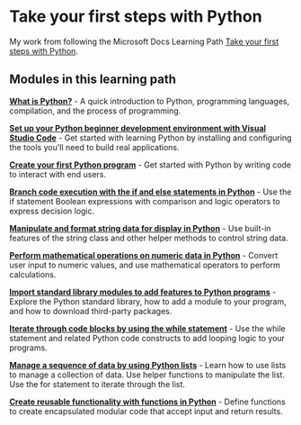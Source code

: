 # Take your first steps with Python

My work from following the Microsoft Docs Learning Path [Take your first steps with Python](https://docs.microsoft.com/en-us/learn/paths/python-first-steps/).

## Modules in this learning path

[**What is Python?**](#) - A quick introduction to Python, programming languages, compilation, and the process of programming.

[**Set up your Python beginner development environment with Visual Studio Code**](#) - Get started with learning Python by installing and configuring the tools you'll need to build real applications.

[**Create your first Python program**](first-program) - Get started with Python by writing code to interact with end users.

[**Branch code execution with the if and else statements in Python**](branch-code) - Use the if statement Boolean expressions with comparison and logic operators to express decision logic.

[**Manipulate and format string data for display in Python**](format-string-data) - Use built-in features of the string class and other helper methods to control string data.

[**Perform mathematical operations on numeric data in Python**](mathematical-operations) - Convert user input to numeric values, and use mathematical operators to perform calculations.

[**Import standard library modules to add features to Python programs**](standard-library) - Explore the Python standard library, how to add a module to your program, and how to download third-party packages.

[**Iterate through code blocks by using the while statement**](iterate) - Use the while statement and related Python code constructs to add looping logic to your programs.

[**Manage a sequence of data by using Python lists**](lists) - Learn how to use lists to manage a collection of data. Use helper functions to manipulate the list. Use the for statement to iterate through the list.

[**Create reusable functionality with functions in Python**](functions) - Define functions to create encapsulated modular code that accept input and return results.
